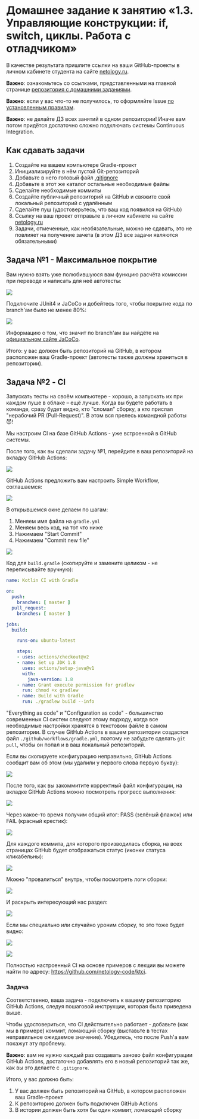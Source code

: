 # Домашнее задание к занятию «1.3. Управляющие конструкции: if, switch, циклы. Работа с отладчиком»

В качестве результата пришлите ссылки на ваши GitHub-проекты в личном кабинете студента на сайте [netology.ru](https://netology.ru).

**Важно**: ознакомьтесь со ссылками, представленными на главной странице [репозитория с домашними заданиями](../README.md).

**Важно**: если у вас что-то не получилось, то оформляйте Issue [по установленным правилам](../report-requirements.md).

**Важно**: не делайте ДЗ всех занятий в одном репозитории! Иначе вам потом придётся достаточно сложно подключать системы Continuous Integration.

## Как сдавать задачи

1. Создайте на вашем компьютере Gradle-проект
1. Инициализируйте в нём пустой Git-репозиторий
1. Добавьте в него готовый файл [.gitignore](../.gitignore)
1. Добавьте в этот же каталог остальные необходимые файлы
1. Сделайте необходимые коммиты
1. Создайте публичный репозиторий на GitHub и свяжите свой локальный репозиторий с удалённым
1. Сделайте пуш (удостоверьтесь, что ваш код появился на GitHub)
1. Ссылку на ваш проект отправьте в личном кабинете на сайте [netology.ru](https://netology.ru)
1. Задачи, отмеченные, как необязательные, можно не сдавать, это не повлияет на получение зачета (в этом ДЗ все задачи являются обязательными)

## Задача №1 - Максимальное покрытие

Вам нужно взять уже полюбившуюся вам функцию расчёта комиссии при переводе и написать для неё автотесты:

![](pic/vk-commission.png)

Подключите JUnit4 и JaCoCo и добейтесь того, чтобы покрытие кода по branch'ам было не менее 80%:

![](pic/branches.png)

Информацию о том, что значит по branch'ам вы найдёте на [официальном сайте JaCoCo](https://www.eclemma.org/jacoco/trunk/doc/counters.html).

Итого: у вас должен быть репозиторий на GitHub, в котором расположен ваш Gradle-проект (автотесты также должны храниться в репозитории).

## Задача №2 - CI

Запускать тесты на своём компьютере - хорошо, а запускать их при каждом пуше в облаке – ещё лучше. Когда вы будете работать в команде, сразу будет видно, кто "сломал" сборку, а кто прислал "нерабочий PR (Pull-Request)". В этом вся прелесь командной работы 😈!

Мы настроим CI на базе GitHub Actions - уже встроенной в GitHub системы.

После того, как вы сделали задачу №1, перейдите в ваш репозиторий на вкладку GitHub Actions:

![](pic/actions1.png)

GitHub Actions предложить вам настроить Simple Workflow, соглашаемся:

![](pic/actions2.png)

В открывшемся окне делаем по шагам:
1. Меняем имя файла на `gradle.yml`
1. Меняем весь код, на тот что ниже
1. Нажимаем "Start Commit" 
1. Нажимаем "Commit new file" 

![](pic/actions3.png)
 
Код для `build.gradle` (скопируйте и замените целиком - не переписывайте вручную):

```yml
name: Kotlin CI with Gradle

on:
  push:
    branches: [ master ]
  pull_request:
    branches: [ master ]

jobs:
  build:

    runs-on: ubuntu-latest

    steps:
    - uses: actions/checkout@v2
    - name: Set up JDK 1.8
      uses: actions/setup-java@v1
      with:
        java-version: 1.8
    - name: Grant execute permission for gradlew
      run: chmod +x gradlew
    - name: Build with Gradle
      run: ./gradlew build --info

```

"Everything as code" и "Configuration as code" - большинство современных CI систем следуют этому подходу, когда все необходимые настройки хранятся в текстовом файле в самом репозитории. В случае GitHub Actions в вашем репозитории создастся файл `./github/workflows/gradle.yml`, поэтому не забудьте сделать `git pull`, чтобы он попал и в ваш локальный репозиторий.

Если вы скопируете конфигурацию неправильно, GitHub Actions сообщит вам об этом (мы удалили у первого слова первую букву):

![](pic/actions4.png)

После того, как вы закоммитите корректный файл конфигурации, на вкладке GitHub Actions можно посмотреть прогресс выполнения:

![](pic/actions5.png)

Через какое-то время получим общий итог: PASS (зелёный флажок) или FAIL (красный крестик):

![](pic/actions6.png)

Для каждого коммита, для которого производилась сборка, на всех страницах GitHub будет отображаться статус (иконки статуса кликабельны):

![](pic/actions7.png)

Можно "провалиться" внутрь, чтобы посмотреть логи сборки:

![](pic/actions8.png)

И раскрыть интересующий нас раздел:

![](pic/actions9.png)

Если мы специально или случайно уроним сборку, то это тоже будет видно:

![](pic/actions10.png)

![](pic/actions11.png)

Полностью настроенный CI на основе примеров с лекции вы можете найти по адресу: https://github.com/netology-code/ktci.

### Задача

Соответственно, ваша задача - подключить к вашему репозиторию GitHub Actions, следуя пошаговой инструкции, которая была приведена выше.

Чтобы удостовериться, что CI действительно работает - добавьте (как мы в примере) коммит, ломающий сборку (выставьте в тестах неправильное ожидаемое значение). Убедитесь, что после Push'а вам покажут эту проблему.

**Важно**: вам не нужно каждый раз создавать заново файл конфигурации GitHub Actions, достаточно добавлять его в новый репозиторий так же, как вы это делаете с `.gitignore`.

Итого, у вас должно быть:
1. У вас должен быть репозиторий на GitHub, в котором расположен ваш Gradle-проект
1. К репозиторию должен быть подключен GitHub Actions
1. В истории должен быть хотя бы один коммит, ломающий сборку

